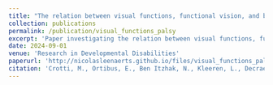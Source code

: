 ```yaml
---
title: "The relation between visual functions, functional vision, and bimanual function in children with unilateral cerebral palsy"
collection: publications
permalink: /publication/visual_functions_palsy
excerpt: 'Paper investigating the relation between visual functions, functional vision, and bimanual function in children with unilateral cerebral palsy (uCP)'
date: 2024-09-01
venue: 'Research in Developmental Disabilities'
paperurl: 'http://nicolasleenaerts.github.io/files/visual_functions_palsy.pdf'
citation: 'Crotti, M., Ortibus, E., Ben Itzhak, N., Kleeren, L., Decraene, L., Leenaerts, N., Feys, H., & Mailleux, L. (2024). The relation between visual functions, functional vision, and bimanual function in children with unilateral cerebral palsy. Research in developmental disabilities, 152, 104792. https://doi.org/10.1016/j.ridd.2024.104792'
---
```

